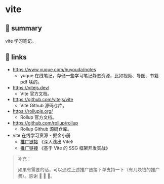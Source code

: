 # vite

## 📝 summary

vite 学习笔记。

## 🔗 links

- https://www.yuque.com/huyouda/notes
  - yuque 在线笔记，存储一些学习笔记静态资源，比如视频、导图、书籍 pdf 啥的。
- https://vitejs.dev/
  - Vite 官方文档。
- https://github.com/vitejs/vite
  - Vite Github 源码仓库。
- https://rollupjs.org/
  - Rollup 官方文档。
- https://github.com/rollup/rollup
  - Rollup Github 源码仓库。
- vite 在线学习资源 - 掘金小册
  - [推广链接](https://s.juejin.cn/ds/i6Q9cdkK/) 《深入浅出 Vite》
  - [推广链接](https://s.juejin.cn/ds/i6QXD5dX/) 《基于 Vite 的 SSG 框架开发实战》

> 补充：
>
> 如果有需要的话，可以通过上述推广链接下单支持一下（有几块钱的推广费）。感谢 🙏 🙏 🙏。